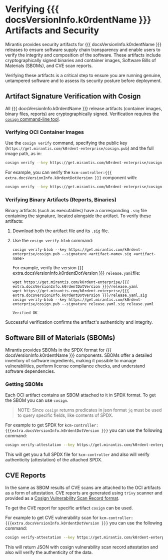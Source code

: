 # Verifying {{{ docsVersionInfo.k0rdentName }}} Artifacts and Security

Mirantis provides security artifacts for {{{ docsVersionInfo.k0rdentName }}}
releases to ensure software supply chain transparency and enable users to verify
the integrity and composition of the software. These artifacts include
cryptographically signed binaries and container images, Software Bills of
Materials (SBOMs), and CVE scan reports.

Verifying these artifacts is a critical step to ensure you are running genuine,
untampered software and to assess its security posture before deployment.

## Artifact Signature Verification with Cosign

All {{{ docsVersionInfo.k0rdentName }}} release artifacts (container images,
binary files, reports) are cryptographically signed. Verification requires the
[`cosign` command-line tool](https://github.com/sigstore/cosign/releases).

### Verifying OCI Container Images

Use the `cosign verify` command, specifying the public key
(`https://get.mirantis.com/k0rdent-enterprise/cosign.pub`) and the full image
path, as in:

```bash
cosign verify --key https://get.mirantis.com/k0rdent-enterprise/cosign.pub registry.mirantis.com/k0rdent-enterprise/<image-name>:<tag>
```

For example, you can verify the `kcm-controller:{{{ extra.docsVersionInfo.k0rdentDotVersion }}}` component with:

```bash
cosign verify --key https://get.mirantis.com/k0rdent-enterprise/cosign.pub registry.mirantis.com/k0rdent-enterprise/kcm-controller:{{{ extra.docsVersionInfo.k0rdentDotVersion }}}
```

### Verifying Binary Artifacts (Reports, Binaries)

Binary artifacts (such as executables) have a corresponding `.sig` file
containing the signature, located alongside the artifact. To verify these
artifacts:

1.  Download both the artifact file and its `.sig` file.
2.  Use the `cosign verify-blob` command:

     ```shell
     cosign verify-blob --key https://get.mirantis.com/k0rdent-enterprise/cosign.pub --signature <artifact-name>.sig <artifact-name>
     ```

     For example, verify the version {{{ extra.docsVersionInfo.k0rdentDotVersion }}}
	 `release.yaml`file:

     ```shell
     wget https://get.mirantis.com/k0rdent-enterprise/{{{ extra.docsVersionInfo.k0rdentDotVersion }}}/release.yaml
     wget https://get.mirantis.com/k0rdent-enterprise/{{{ extra.docsVersionInfo.k0rdentDotVersion }}}/release.yaml.sig
     cosign verify-blob --key https://get.mirantis.com/k0rdent-enterprise/cosign.pub --signature release.yaml.sig release.yaml
     ```
     ```console
     Verified OK
     ```

Successful verification confirms the artifact's authenticity and integrity.

## Software Bill of Materials (SBOMs)

Mirantis provides SBOMs in the SPDX format for {{{ docsVersionInfo.k0rdentName }}}
components. SBOMs offer a detailed inventory of software ingredients, making
it possible to manage vulnerabilities, perform license compliance checks, and
understand software dependencies.

### Getting SBOMs

Each OCI artifact contains an SBOM attached to it in SPDX format. To get the SBOM
you can use `cosign`.

> NOTE:
> Since `cosign` returns predicates in json format `jq` must be used to query
> specific fields, like contents of SPDX.

For example to get SPDX for
`kcm-controller:{{{extra.docsVersionInfo.k0rdentDotVersion }}}` you can use
the following command:

```bash
cosign verify-attestation --key https://get.mirantis.com/k0rdent-enterprise/cosign.pub --type spdx registry.mirantis.com/k0rdent-enterprise/kcm-controller:{{{ extra.docsVersionInfo.k0rdentDotVersion }}} | jq '.payload | @base64d | fromjson | .predicate' -r
```

This will get you a full SPDX file for `kcm-controller` and also will verify
authenticity (attestation) of the attached SPDX.


## CVE Reports

In the same as SBOM results of CVE scans are attached to the OCI artifacts as a
form of attestation. CVE reports are generated using `trivy` scanner and
provided as a
[Cosign Vulnerability Scan Record format](https://github.com/sigstore/cosign/blob/95b74db89941e8ec85e768f639efd4d948db06cd/specs/COSIGN_VULN_ATTESTATION_SPEC.md).

To get the CVE report for specific artifact `cosign` can be used.

For example to get CVE vulnerability scan for
`kcm-controller:{{{extra.docsVersionInfo.k0rdentDotVersion }}}` you can use
the following command:

```bash
cosign verify-attestation --key https://get.mirantis.com/k0rdent-enterprise/cosign.pub --type vuln registry.mirantis.com/k0rdent-enterprise/kcm-controller:{{{ extra.docsVersionInfo.k0rdentDotVersion }}} | jq '.payload | @base64d | fromjson | .' -r
```

This will return JSON with cosign vulnerability scan record attestation and also
will verify the authenticity of the data.

